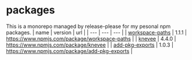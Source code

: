 # packages
This is a monorepo managed by release-please for my pesonal npm packages.
| name | version | url |
| --- | --- | --- |
| [workspace-paths](./workspaces/workspace-paths/README.md) | 1.1.1 | https://www.npmjs.com/package/workspace-paths |
| [knevee](./workspaces/knevee/README.md) | 4.4.0 | https://www.npmjs.com/package/knevee |
| [add-pkg-exports](./workspaces/add-pkg-exports/README.md) | 1.0.3 | https://www.npmjs.com/package/add-pkg-exports |